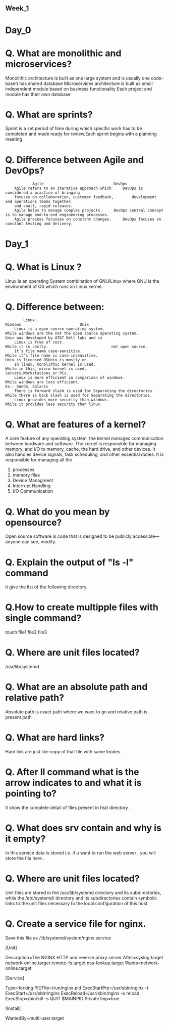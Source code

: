 ## Week_1

# Day_0

# Q. What are monolithic and microservices?

  Monolithic architecture is built as one large system and is usually one code-baseIt has shared   database
  Microservices architecture is built as small independent module based on business functionality
  Each project and module has their own database

# Q. What are sprints?
  Sprint is a set period of time during which specific work has to be completed and made ready for review.Each sprint begins with a planning meeting

# Q. Difference between Agile and DevOps? 

				Agile								DevOps 
		Agile refers to an iterative approach which		DevOps is considered a practice of bringing 
		focuses on collaboration, customer feedback,		development and operations teams together.
		and small, rapid releases.
		Agile helps to manage complex projects.		DevOps central concept is to manage end-to-end engineering processes.
		Agile process focusses on constant changes.		DevOps focuses on constant testing and delivery.

# Day_1

# Q. What is Linux ?
 
 Linux is an operating System combination of GNU/Linux where GNU is the environment of OS which runs on Linux kernel.
 
# Q. Difference between:
			Linux                                          	                                   Windows      					Unix
		Linux is a open source operating system.	                      While windows are the not the open source operating system.        Unix was developed by AT&T Bell labs and is 
		Linux is free of cost.	                                             While it is costly.						    not open source.
		It’s file name case-sensitive.	                              While it’s file name is case-insensitive.                          Unix is licensed OSUnix is mostly on 	
		In linux, monolithic kernel is used.	                              While in this, micro kernel is used.                               Servers,Workstations or PCs.
		Linux is more efficient in comparison of windows.	               While windows are less efficient.                                  Ex:- SunOS, Solaris
		There is forward slash is used for Separating the directories.	While there is back slash is used for Separating the directories.
		Linux provides more security than windows.	                       While it provides less security than linux.

# Q. What are features of  a kernel?

 A core feature of any operating system, the kernel manages communication between hardware and software. The kernel is responsible for managing memory, and I/O 
 to memory, cache, the hard drive, and other devices. It also handles device signals, task scheduling, and other essential duties.
 It is responsible for managing all the 
1. processes 
2. memory files
3. Device Managment
4. Interrupt Handling
5. I/O Communication

# Q. What do you mean by opensource?

  Open source software is code that is designed to be publicly accessible—anyone can see, modify.
 
# Q. Explain the output of "ls -l" command
 
  It give the list of the following directory.
 
# Q.How to create multipple files with single command?
 
  touch file1 file2 file3
 
# Q. Where are unit files located?
 
  /usr/lib/systemd
 
# Q. What are an absolute path and relative path?
 
  Absolute path is exact path where we want to go and relative path is present path
 
# Q. What are hard links?
 
  Hard link are just like copy of that file with same Inodes .
 
# Q. After ll command what is the arrow indicates to and what it is pointing to?
 
  It show the complete detail of files present in that directory . 
 
# Q. What does srv contain and why is it empty?
 
 In this service data is stored i.e. if u want to run the web server , you will store the file here .
 
# Q. Where are unit files located?

 Unit files are stored in the /usr/lib/systemd directory and its subdirectories, while the /etc/systemd/ directory and its subdirectories contain symbolic
 links to the unit files necessary to the local configuration of this host.

# Q. Create a service file for nginx.

Save this file as /lib/systemd/system/nginx.service

[Unit]

Description=The NGINX HTTP and reverse proxy server
After=syslog.target network-online.target remote-fs.target nss-lookup.target
Wants=network-online.target

[Service]

Type=forking
PIDFile=/run/nginx.pid
ExecStartPre=/usr/sbin/nginx -t
ExecStart=/usr/sbin/nginx
ExecReload=/usr/sbin/nginx -s reload
ExecStop=/bin/kill -s QUIT $MAINPID
PrivateTmp=true

[Install]

WantedBy=multi-user.target
